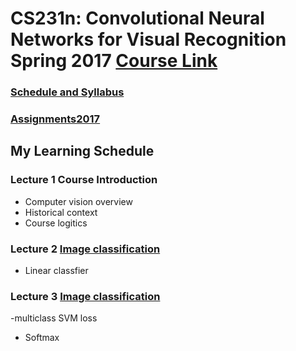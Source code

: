 # CS231n: Convolutional Neural Networks for Visual Recognition Spring 2017 [Course Link](http://cs231n.stanford.edu/)


### [Schedule and Syllabus](http://cs231n.stanford.edu/syllabus.html)

### [Assignments2017](https://github.com/cs231n/cs231n.github.io/tree/master/assignments/2017)

## My Learning Schedule

### Lecture 1 Course Introduction 

- Computer vision overview
- Historical context
- Course logitics

### Lecture 2 [Image classification](https://www.youtube.com/watch?v=OoUX-nOEjG0&list=PL3FW7Lu3i5JvHM8ljYj-zLfQRF3EO8sYv&t=1041)
	
- Linear classfier

###	Lecture 3 [Image classification](https://www.youtube.com/watch?v=h7iBpEHGVNc&index=3&list=PL3FW7Lu3i5JvHM8ljYj-zLfQRF3EO8sYv)

-multiclass SVM loss

- Softmax
